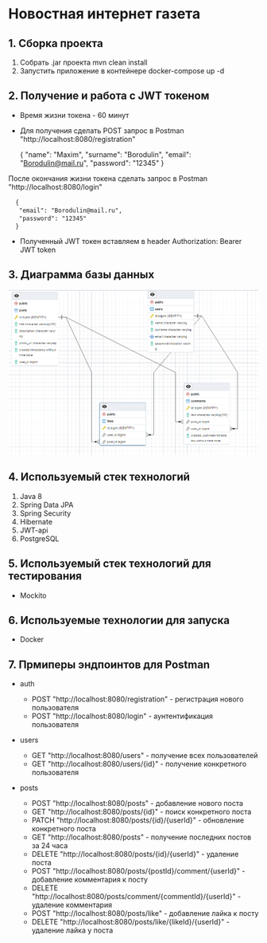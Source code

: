 # Новостная интернет газета

## 1. Сборка проекта
1. Собрать .jar проекта mvn clean install
2. Запустить приложение в контейнере docker-compose up -d

## 2. Получение и работа с JWT токеном
- Время жизни токена - 60 минут
- Для получения сделать POST запрос в Postman "http://localhost:8080/registration"


     {
       "name": "Maxim",
       "surname": "Borodulin",
       "email": "Borodulin@mail.ru",
       "password": "12345"
     }

После окончания жизни токена сделать запрос в Postman "http://localhost:8080/login"


      {
       "email": "Borodulin@mail.ru",
       "password": "12345"
      }


- Полученный JWT токен вставляем в header Authorization: Bearer JWT token

## 3. Диаграмма базы данных
![img.png](img.png)
## 4. Используемый стек технологий
1. Java 8
2. Spring Data JPA
3. Spring Security
4. Hibernate
5. JWT-api
6. PostgreSQL

## 5. Используемый стек технологий для тестирования
- Mockito

## 6. Используемые технологии для запуска
- Docker

## 7. Прмиперы эндпоинтов для Postman
- auth
    - POST "http://localhost:8080/registration" - регистрация нового пользователя
    - POST "http://localhost:8080/login" - аунтентификация пользователя

- users
    - GET "http://localhost:8080/users" - получение всех пользователей
    - GET "http://localhost:8080/users/{id}" - получение конкретного пользователя

- posts
    - POST   "http://localhost:8080/posts" - добавление нового поста
    - GET    "http://localhost:8080/posts/{id}" - поиск конкретного поста
    - PATCH  "http://localhost:8080/posts/{id}/{userId}" - обновление конкретного поста
    - GET    "http://localhost:8080/posts" - получение последних постов за 24 часа
    - DELETE "http://localhost:8080/posts/{id}/{userId}" - удаление поста
    - POST   "http://localhost:8080/posts/{postId}/comment/{userId}" - добавление комментария к посту
    - DELETE "http://localhost:8080/posts/comment/{commentId}/{userId}" - удаление комментария
    - POST   "http://localhost:8080/posts/like" - добавление лайка к посту
    - DELETE "http://localhost:8080/posts/like/{likeId}/{userId}" - удаление лайка у поста
